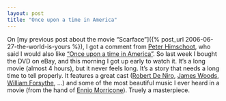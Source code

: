 ```yaml
---
layout: post
title: "Once upon a time in America"
---
```


On [my previous post about the movie “Scarface”]({% post_url 2006-06-27-the-world-is-yours %}), I got a comment from [Peter Himschoot](http://blogs.u2u.be/peter/), who said I would also like [“Once upon a time in America”](http://www.imdb.com/title/tt0087843/). So last week I bought the DVD on eBay, and this morning I got up early to watch it. It’s a long movie (almost 4 hours), but it never feels long. It’s a story that needs a long time to tell properly. It features a great cast ([Robert De Niro](http://www.imdb.com/name/nm0000134/), [James Woods](http://www.imdb.com/name/nm0000249/), [William Forsythe](http://www.imdb.com/name/nm0001235/), …) and some of the most beautiful music I ever heard in a movie (from the hand of [Ennio Morricone](http://www.imdb.com/name/nm0001553/)). Truely a masterpiece.